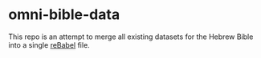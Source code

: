 # omni-bible-data

This repo is an attempt to merge all existing datasets for the Hebrew Bible into a single [reBabel](https://github.com/mr-martian/rebabel-format) file.
